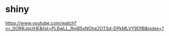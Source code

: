 # shiny

https://www.youtube.com/watch?v=_0ORRJqctHE&list=PL6wLL_RojB5xNOhe2OTSd-DPkMLVY9DfB&index=1